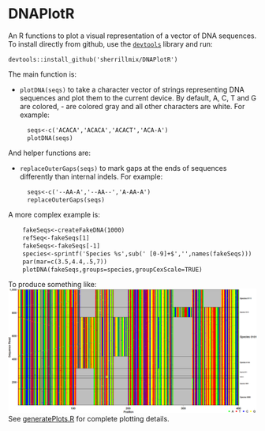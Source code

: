 # DNAPlotR
An R functions to plot a visual representation of a vector of DNA sequences. To install directly from github, use the [<code>devtools</code>](https://github.com/hadley/devtools) library and run:
```
devtools::install_github('sherrillmix/DNAPlotR')
```

The main function is:
* <code>plotDNA(seqs)</code> to take a character vector of strings representing DNA sequences and plot them to the current device. By default, A, C, T and G are colored, - are colored gray and all other characters are white. For example:

        seqs<-c('ACACA','ACACA','ACACT','ACA-A')
        plotDNA(seqs)


And helper functions are:
* <code>replaceOuterGaps(seqs)</code> to mark gaps at the ends of sequences differently than internal indels.  For example:

        seqs<-c('--AA-A','--AA--','A-AA-A')
        replaceOuterGaps(seqs)

A more complex example is:

        fakeSeqs<-createFakeDNA(1000)
        refSeq<-fakeSeqs[1]
        fakeSeqs<-fakeSeqs[-1]
        species<-sprintf('Species %s',sub(' [0-9]+$','',names(fakeSeqs)))
        par(mar=c(3.5,4.4,.5,7))
        plotDNA(fakeSeqs,groups=species,groupCexScale=TRUE)

To produce something like:
![Example of DNA plot](dnaPlotExample.png)
See [generatePlots.R](generatePlots.R) for complete plotting details.

